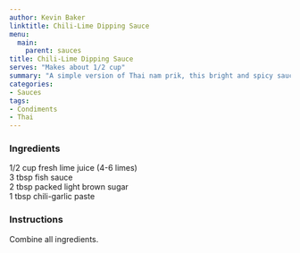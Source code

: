 ```yaml
---
author: Kevin Baker
linktitle: Chili-Lime Dipping Sauce
menu:
  main:
    parent: sauces
title: Chili-Lime Dipping Sauce
serves: "Makes about 1/2 cup"
summary: "A simple version of Thai nam prik, this bright and spicy sauce makes an incredible dip for grilled chicken."
categories:
- Sauces
tags:
- Condiments
- Thai
---
```

### Ingredients

<div class="ingredient-list">

1/2 cup fresh lime juice (4-6 limes)  
3 tbsp fish sauce  
2 tbsp packed light brown sugar  
1 tbsp chili-garlic paste    

</div>

### Instructions
Combine all ingredients.